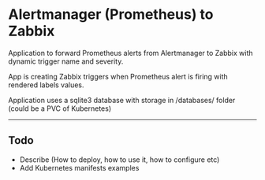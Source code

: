 # Alertmanager (Prometheus) to Zabbix
Application to forward Prometheus alerts from Alertmanager to Zabbix with dynamic trigger name and severity.

App is creating Zabbix triggers when Prometheus alert is firing with rendered labels values.

Application uses a sqlite3 database with storage in /databases/ folder (could be a PVC of Kubernetes)

---

## Todo

- Describe (How to deploy, how to use it, how to configure etc)
- Add Kubernetes manifests examples
